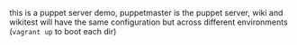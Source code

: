 this is a puppet server demo, puppetmaster is the puppet server, wiki and wikitest will have the same configuration but across different environments (`vagrant up` to boot each dir)
